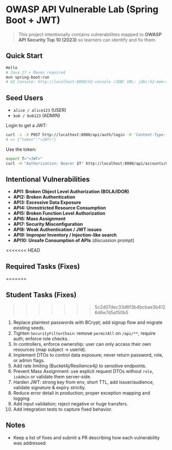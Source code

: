 # OWASP API Vulnerable Lab (Spring Boot + JWT)

> This project intentionally contains vulnerabilities mapped to **OWASP API Security Top 10 (2023)** 
> so learners can identify and fix them.

## Quick Start

```bash
Hello
# Java 17 + Maven required
mvn spring-boot:run
# H2 Console: http://localhost:8080/h2-console (JDBC URL: jdbc:h2:mem:apilab)
```

## Seed Users

- `alice / alice123` (USER)
- `bob / bob123` (ADMIN)

Login to get a JWT:

```bash
curl -s -X POST http://localhost:8080/api/auth/login -H 'Content-Type: application/json' -d '{"username":"alice","password":"alice123"}'
# => {"token":"<JWT>"}
```

Use the token:

```bash
export T="<JWT>"
curl -H "Authorization: Bearer $T" http://localhost:8080/api/accounts/mine
```

## Intentional Vulnerabilities

- **API1: Broken Object Level Authorization (BOLA/IDOR)**
- **API2: Broken Authentication**
- **API3: Excessive Data Exposure**
- **API4: Unrestricted Resource Consumption**
- **API5: Broken Function Level Authorization**
- **API6: Mass Assignment**
- **API7: Security Misconfiguration**
- **API8: Weak Authentication / JWT issues**
- **API9: Improper Inventory / Injection-like search**
- **API10: Unsafe Consumption of APIs** (discussion prompt)

<<<<<<< HEAD
## Required Tasks (Fixes)
=======
## Student Tasks (Fixes)

>>>>>>> 5c2d07dec33d6f3b4bcbae3b4126d6e7d5a150b5
1. Replace plaintext passwords with BCrypt; add signup flow and migrate existing seeds.
2. Tighten `SecurityFilterChain`: remove `permitAll` on `/api/**`, require auth; enforce role checks.
3. In controllers, enforce ownership: user can only access their own resources (map subject -> userId).
4. Implement DTOs to control data exposure; never return password, role, or admin flags.
5. Add rate limiting (Bucket4j/Resilience4j) to sensitive endpoints.
6. Prevent Mass Assignment: use explicit request DTOs without `role`, `isAdmin` or validate them server-side.
7. Harden JWT: strong key from env, short TTL, add issuer/audience, validate signature & expiry strictly.
8. Reduce error detail in production; proper exception mapping and logging.
9. Add input validation; reject negative or huge transfers.
10. Add integration tests to capture fixed behavior.

## Notes

- Keep a list of fixes and submit a PR describing how each vulnerability was addressed.
